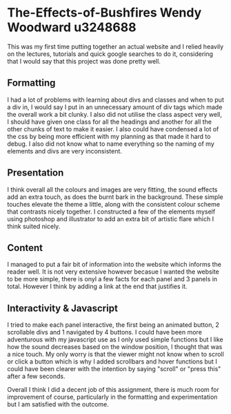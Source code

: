 # The-Effects-of-Bushfires Wendy Woodward u3248688
This was my first time putting together an actual website and I relied heavily on the lectures, tutorials and quick google searches to do it, considering that I would say
that this project was done pretty well. 

## Formatting
 I had a lot of problems with learning about divs and classes and when to put a div in, I would say I put in an unnecessary amount of div tags which made the overall work
 a bit clunky. I also did not utilise the class aspect very well, I should have given one class for all the headings and another for all the other chunks of text to make
 it easier. I also could have condensed a lot of the css by being more efficient with my planning as that made it hard to debug. I also did not know what to name everything
 so the naming of my elements and divs are very inconsistent.

## Presentation
I think overall all the colours and images are very fitting, the sound effects add an extra touch, as does the burnt bark in the background. These simple touches elevate
the theme a little, along with the consistent colour scheme that contrasts nicely together. I constructed a few of the elements myself using photoshop and illustrator to
add an extra bit of artistic flare which I think suited nicely. 

## Content
I managed to put a fair bit of information into the website which informs the reader well. It is not very extensive however becasue I wanted the website to be more simple,
there is onyl a few facts for each panel and 3 panels in total. However I think by adding a link at the end that justifies it. 

## Interactivity & Javascript
I tried to make each panel interactive, the first being an animated button, 2 scrollable divs and 1 navigated by 4 buttons. I could have been more adventurous with my 
javascript use as I only used simple functions but I like how the sound decreases based on the window position, I thought that was a nice touch. My only worry is that the
viewer might not know when to scroll or click a button which is why I added scrollbars and hover functions but I could have been clearer with the intention by saying
"scroll" or "press this" after a few seconds.

Overall I think I did a decent job of this assignment, there is much room for improvement of course, particularly in the formatting and experimentation but I am satisfied
with the outcome. 

